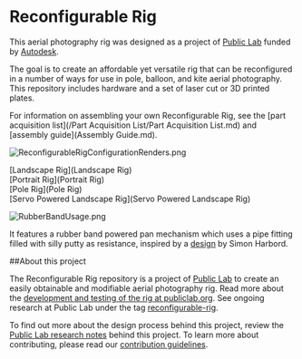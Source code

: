 # Reconfigurable Rig

This aerial photography rig was designed as a project of [Public Lab](http://www.publiclab.org) funded by [Autodesk](http://www.autodesk.com/).

The goal is to create an affordable yet versatile rig that can be reconfigured in a number of ways for use in pole, balloon, and kite aerial photography. This repository includes hardware and a set of laser cut or 3D printed plates.

For information on assembling your own Reconfigurable Rig, see the [part acquisition list](/Part Acquisition List/Part Acquisition List.md) and [assembly guide](Assembly Guide.md).

![ReconfigurableRigConfigurationRenders.png](/Assembly_Guide_Pictures/ReconfigurableRigConfigurationRenders.png)

[Landscape Rig](Landscape Rig)  
[Portrait Rig](Portrait Rig)  
[Pole Rig](Pole Rig)  
[Servo Powered Landscape Rig](Servo Powered Landscape Rig)



![RubberBandUsage.png](/Assembly_Guide_Pictures/RubberBandUsage.png)


It features a rubber band powered pan mechanism which uses a pipe fitting filled with silly putty as resistance, inspired by a [design](https://billboyheritagesurvey.wordpress.com/2013/01/30/the-simon-harbord-silly-putty-sp-rig/) by Simon Harbord.

##About this project

The Reconfigurable Rig repository is a project of [Public Lab](http://www.publiclab.org) to create an easily obtainable and modifiable aerial photography rig. Read more about the [development and testing of the rig at publiclab.org](https://publiclab.org/wiki/reconfigurable-rig). See ongoing research at Public Lab under the tag [reconfigurable-rig](https://publiclab.org/tag/reconfigurable-rig).

To find out more about the design process behind this project, review the [Public Lab research notes](https://publiclab.org/profile/ranon) behind this project. To learn more about contributing, please read our [contribution guidelines](CONTRIBUTE.md). 